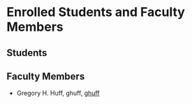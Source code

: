 Enrolled Students and Faculty Members
=====================================


Students
-----------------


Faculty Members
---------------

* Gregory H. Huff, ghuff, [ghuff](https://github.com/ghuff)


